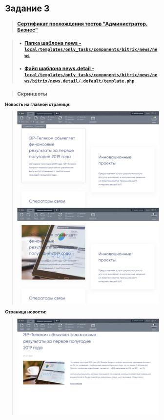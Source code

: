 # Задание 3

> ### [ Сертификат прохождения тестов "Администратор. Бизнес" ](<readme/Администратор. Бизнес.pdf>)

> - ### [Папка шаблона news - ``local/templates/only_tasks/components/bitrix/news/news`` ](<local/templates/only_tasks/components/bitrix/news/news>)
> - ### [Файл шаблона news.detail - ``local/templates/only_tasks/components/bitrix/news/news/bitrix/news.detail/.default/template.php`` ](<local/templates/only_tasks/components/bitrix/news/news/bitrix/news.detail/.default/template.php>)

> ### Скриншоты
**Новость на главной странице:**
> ![](<readme/screenshot_3.png>)
> ![](<readme/screenshot_4.png>)

**Страница новости:**
> ![](<readme/screenshot_5.png>)